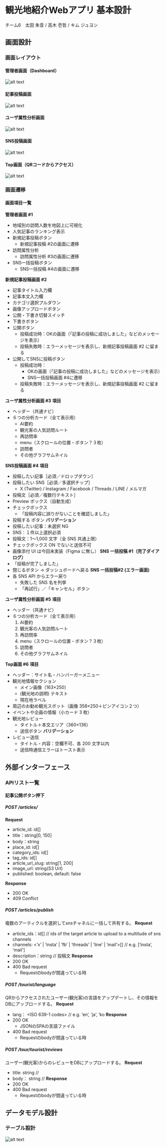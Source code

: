 # 観光地紹介Webアプリ 基本設計
チーム6　太田 朱音 / 高木 壱哲 / キム ジュヨン
## 画面設計
### 画面レイアウト
#### 管理者画面（Dashboard）
![alt text](src/管理者画面（Dashboard）.png)

#### 記事投稿画面
![alt text](src/記事投稿画面.png)

#### ユーザ属性分析画面
![alt text](src/ユーザ属性分析画面.png)

#### SNS投稿画面
![alt text](src/SNS投稿画面.png)

#### Top画面（QRコードからアクセス）
![alt text](src/Top画面(QRアクセス用).png)


### 画面遷移
 
#### 画面項目一覧
**管理者画面 #1**
-	地域別の訪問人数を地図上に可視化
-	人気記事のランキング表示 
-	新規記事投稿ボタン
    -	新規記事投稿 #2の画面に遷移
-	訪問属性分析
    -	訪問属性分析 #3の画面に遷移
-	SNS一括投稿ボタン
    -	SNS一括投稿 #4の画面に遷移

**新規記事投稿画面 #2**
-	記事タイトル入力欄
-	記事本文入力欄
-	カテゴリ選択プルダウン
-	画像アップロードボタン
-	公開・下書き切替スイッチ
-	下書きボタン
-	公開ボタン
    -	投稿成功時：OKの画面（「記事の投稿に成功しました」などのメッセージを表示）
    -   投稿失敗時：エラーメッセージを表示し、新規記事投稿画面 #2 に留まる
-	公開してSNSに投稿ボタン
    -	投稿成功時：
        - 	OKの画面（「記事の投稿に成功しました」などのメッセージを表示）
        -	SNS一括投稿画面 #4に遷移
    - 投稿失敗時：エラーメッセージを表示し、新規記事投稿画面 #2 に留まる

**ユーザ属性分析画面 #3**
**項目**
-	ヘッダー（共通ナビ）
-	６つの分析カード（全て表示用）
    -	AI要約
    -	観光客の人気訪問ルート
    -	再訪問率
    -	menu（スクロールの位置・ボタン？３枚）
    -	訪問者
    -	その他グラフサムネイル

**SNS投稿画面 #4**
**項目**
-	投稿したい記事［必須／ドロップダウン］
-	投稿したい SNS［必須／多選択チップ］
    -	X (Twitter) / Instagram / Facebook / Threads / LINE / メルマガ
-	投稿文［必須／複数行テキスト］
-	Preview ボックス（自動生成）
-	チェックボックス
    -	「投稿内容に誤りがないことを確認しました」
-	投稿する ボタン
**バリデーション**
-	投稿したい記事：未選択 NG
-	SNS：１件以上選択必須
-	投稿文：1〜1,000 文字（全 SNS 共通上限）
-	チェックボックス ON でないと送信不可
-	画像添付 UI は今回未実装（Figma に無し）
**SNS 一括投稿 #1（完了ダイアログ）**
-	「投稿が完了しました」
-	閉じるボタン → ダッシュボードへ戻る
**SNS 一括投稿#2 (エラー画面)**
-	各 SNS API からエラー戻り
    -	失敗した SNS 名を列挙
    -	「再試行」／「キャンセル」ボタン

**ユーザ属性分析画面 #5**
**項目**
-	ヘッダー（共通ナビ）
-	６つの分析カード（全て表示用）
    1.	AI要約
    2.	観光客の人気訪問ルート
    3.	再訪問率
    4.	menu（スクロールの位置・ボタン？３枚）
    5.	訪問者
    6.	その他グラフサムネイル

**Top画面 #6**
**項目**
-	ヘッダー：サイト名・ハンバーガーメニュー
-	観光地情報セクション
    -	メイン画像（163×250）
    -	(観光地の説明) テキスト
    -	現在地ラベル
-	周辺のお勧め観光スポット（画像 358×250＋ピンアイコン２つ）
-	イベントや企画の情報（小カード 3 枚）
-	観光地レビュー
    -	タイトル＋本文エリア（360×136）
    -	送信ボタン
**バリデーション**
-	レビュー送信
    -	タイトル・内容：空欄不可、各 200 文字以内
    -	送信時通信エラーはトースト表示


## 外部インターフェース
### APIリスト一覧
#### 記事公開ボタン押下
##### POST /articles/
**Request**
- article_id: id[]
- title：string[0, 150]
- body：string
- place_id: id[]
- category_ids: id[]
- tag_ids: id[]
- article_url_slug: string[1, 200]
- image_url: string(S3 Url)
- published: boolean, default: false

**Response**
- 200 OK
- 409 Conflict

##### POST /articles/publish
複数のアーティクルを選択してsnsチャネルに一括して共有する。
**Request**
- article_ids：id[] // ids of the target article to upload to a multitude of sns channels
- channels: <‘x’ | ‘insta’ | ‘fb’ | ‘threads’ | ‘line’ | ‘mail’>[] // e.g. [‘insta’, ‘mail’]
- description：string // 投稿文
**Response**
- 200 OK
- 400 Bad request
    - Requestのbodyが間違っている時


##### POST /tourist/language
QRからアクセスされたユーザー(観光客)の言語をアップデートし、その情報をDBにアップロードする。
**Request**
- lang： <ISO 639-1 codes> // e.g. ‘en’, ‘ja’, ‘ko
**Response**
- 200 OK
    - JSONのSPAの言語ファイル
- 400 Bad request
    - Requestのbodyが間違っている時

##### POST /tour/tourist/reviews
ユーザー(観光客)からのレビューをDBにアップロードする。
**Request**
- title: string //
- body： string //
**Response**
- 200 OK
- 400 Bad request
    - Requestのbodyが間違っている時

## データモデル設計
### テーブル設計
![alt text](src/svgviewer-output.svg)

